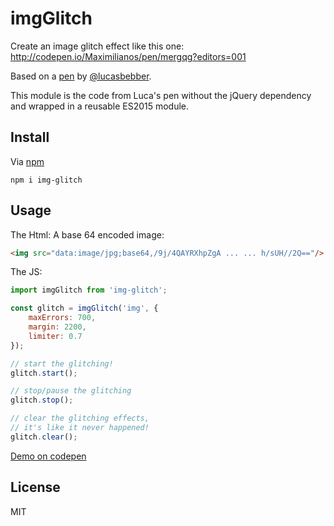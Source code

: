# imgGlitch

Create an image glitch effect like this one: http://codepen.io/Maximilianos/pen/mergqg?editors=001

Based on a [pen](http://codepen.io/lbebber/pen/EjVPao/) by [@lucasbebber](https://twitter.com/lucasbebber).

This module is the code from Luca's pen without the jQuery dependency and wrapped in a reusable ES2015 module.

## Install

Via [npm](https://www.npmjs.com/package/img-glitch)

```
npm i img-glitch
```

## Usage

The Html: A base 64 encoded image:

```html
<img src="data:image/jpg;base64,/9j/4QAYRXhpZgA ... ... h/sUH//2Q=="/>
```

The JS:

```javascript
import imgGlitch from 'img-glitch';

const glitch = imgGlitch('img', {
	maxErrors: 700,
	margin: 2200,
	limiter: 0.7
});

// start the glitching!
glitch.start();

// stop/pause the glitching
glitch.stop();

// clear the glitching effects, 
// it's like it never happened!
glitch.clear();
```

[Demo on codepen](http://codepen.io/Maximilianos/pen/mergqg?editors=001)

## License

MIT
